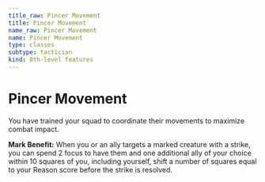 ```yaml
---
title_raw: Pincer Movement
title: Pincer Movement
name_raw: Pincer Movement
name: Pincer Movement
type: classes
subtype: tactician
kind: 8th-level features
---
```


# Pincer Movement

You have trained your squad to coordinate their movements to maximize combat impact.

**Mark Benefit:** When you or an ally targets a marked creature with a strike, you can spend 2 focus to have them and one additional ally of your choice within 10 squares of you, including yourself, shift a number of squares equal to your Reason score before the strike is resolved.
